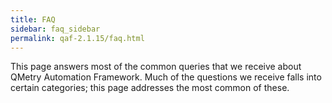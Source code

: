 ```yaml
---
title: FAQ
sidebar: faq_sidebar
permalink: qaf-2.1.15/faq.html
---
```


This page answers most of the common queries that we receive about QMetry Automation Framework. Much of the questions we receive falls into certain categories; this page addresses the most common of these.
